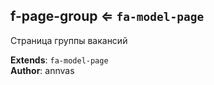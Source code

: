 <a name="module_f-page-group"></a>

## f-page-group ⇐ <code>fa-model-page</code>
Страница группы вакансий

**Extends**: <code>fa-model-page</code>  
**Author**: annvas  
